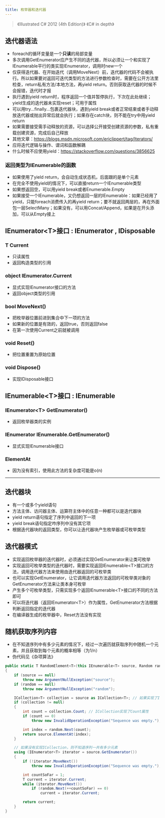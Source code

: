 ```yaml
---
title: 枚举器和迭代器
---
```


> 《Illustrated C# 2012 (4th Edition)》
> 《C# in depth》

迭代器语法
----------

* foreach的循环变量是一个**只读**的局部变量
* 多次调用GetEnumerator应产生不同的迭代器，所以必须让一个和实现了IEnumerable平行的类实现IEnumerator，调用时new一个
* 仅获得迭代器、在开始迭代（调用MoveNext）前，迭代器的代码不会被执行。所以如果要对返回可迭代类型的方法进行参数检查时，需要在公开方法里检查，return私有方法/本地方法，再yield return。否则获取迭代器的时候不会报错，迭代时才报
* 执行遇到yield return时，程序返回一个值并暂停执行，下次在此处继续；yield生成的迭代器未实现reset；可用于属性
* 可以用try...finally...包裹迭代器块，遇到yield break或者正常结束或者手动释放迭代器或抛出异常后就会执行；如果存在catch块，则不能在try中用yield return
* 如果需要接受需手动释放的资源，可以选择公开接受创建资源的参数，私有重载创建资源，完成后自己释放
* 其他文章：https://blogs.msdn.microsoft.com/ericlippert/tag/Iterators/
* 应将迭代逻辑与操作、谓词和函数解耦
* 什么时候不应使用yield：https://stackoverflow.com/questions/3856625

### 返回类型为IEnumerable的函数

* 如果使用了yield return，会自动生成状态机，后面跟的是单个元素
* 在完全不使用yield的情况下，可以直接return一个IEnumerable类型
* 如果想返回空，可以用yield break或者Enumerable.Empty
* 如果接受一个IEnumerable，又仍想返回一层的IEnumerable：如果已经用了yield，只能foreach消费传入的再yield return；要不就返回两层的，再在外面包一层SelectMany；如果没有，可以用Concat/Append，如果是在开头添加，可以从Empty接上

IEnumerator\<T\>接口 : IEnumerator , IDisposable
------------------------------------------------

### T Current

* 只读属性
* 返回构造类型的引用

### object IEnumerator.Current

* 显式实现IEnumerator接口的方法
* 返回object类型的引用

### bool MoveNext()

* 把枚举器位置前进到集合中下一项的方法
* 如果新的位置是有效的，返回true，否则返回false
* 在第一次使用Current之前就被调用

### void Reset()

* 把位置重置为原始位置

### void Dispose()

* 实现IDisposable接口

IEnumerable\<T\>接口 : IEnumerable
----------------------------------

### IEnumerator\<T\> GetEnumerator()

* 返回枚举器类的实例

### IEnumerator IEnumerable.GetEnumerator()

* 显式实现IEnumerable接口

### ElementAt

* 因为没有索引，使用此方法的复杂度可能是o(n)

* * * * *

迭代器块
--------

* 有一个或多个yield语句
* 方法主体、访问器主体、运算符主体中的任意一种都可以是迭代器块
* yield return语句指定了序列中返回的下一项
* yield break语句指定咋序列中没有其它项
* 根据迭代器块的返回类型，你可以让迭代器块产生枚举器或可枚举类型

迭代器模式
----------

* 实现返回枚举器的迭代器时，必须通过实现GetEnumerator来让类可枚举
* 实现返回可枚举类型的迭代器时，需要实现返回IEnumerable\<T\>接口的方法，调用迭代器方法来使用由迭代器返回的可枚举类
* 也可以实现GetEnumerator，让它调用迭代器方法返回的可枚举类对象的GetEnumerator方法来让类本身可枚举
* 产生多个可枚举类型，只需实现多个返回IEnumerable\<T\>接口的不同的方法即可
* 可以将迭代器（返回IEnumerator\<T\>）作为属性，GetEnumerator方法根据判断返回指定的迭代器
* 在编译器生成的枚举器中，Reset方法没有实现

随机获取序列内容
----------------

* 在不知道序列中有多少元素的情况下，经过一次遍历就获取序列中随机一个元素，并且获取到每个元素的概率相等（为1/n）
* 伪代码见《杂项算法》

```c#
public static T RandomElement<T>(this IEnumerable<T> source, Random random)
{
    if (source == null)
        throw new ArgumentNullException("source");
    if (random == null)
        throw new ArgumentNullException("random");

    ICollection<T> collection = source as ICollection<T>; // 如果实现了ICollection
    if (collection != null)
    {
        int count = collection.Count; // ICollection实现了Count属性
        if (count == 0)
            throw new InvalidOperationException("Sequence was empty.");

        int index = random.Next(count);
        return source.ElementAt(index);
    }

    // 如果没有实现ICollection，则不知道序列一共有多少元素
    using (IEnumerator<T> iterator = source.GetEnumerator())
    {
        if (!iterator.MoveNext())
            throw new InvalidOperationException("Sequence was empty.");

        int countSoFar = 1;
        T current = iterator.Current;
        while (iterator.MoveNext())
            if (random.Next(++countSoFar) == 0)
                current = iterator.Current;

        return current;
    }
}
```


